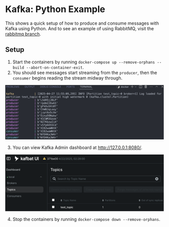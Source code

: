 # Kafka: Python Example
This shows a quick setup of how to produce and consume messages with Kafka using Python. And to see an example of using RabbitMQ, visit the [rabbitmq branch](https://github.com/johnkntran/kafka/tree/rabbitmq).

## Setup

1. Start the containers by running `docker-compose up --remove-orphans --build --abort-on-container-exit`.
2. You should see messages start streaming from the `producer`, then the `consumer` begins reading the stream midway through.
<img src="images/logs.png">

3. You can view Kafka Admin dashboard at http://127.0.0.1:8080/.
<img src="images/admin.png">

4. Stop the containers by running `docker-compose down --remove-orphans`.
